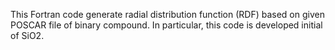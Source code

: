 This Fortran code generate radial distribution function (RDF) based on given POSCAR file of binary compound. In particular, this code is developed initial of SiO2.
